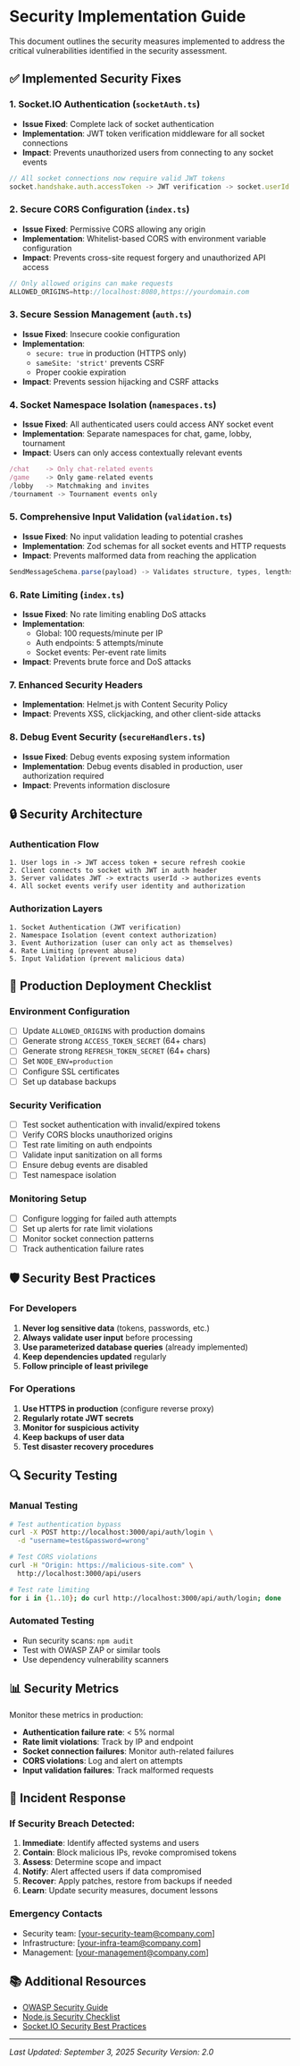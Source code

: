# Security Implementation Guide

This document outlines the security measures implemented to address the critical vulnerabilities identified in the security assessment.

## ✅ Implemented Security Fixes

### 1. Socket.IO Authentication (`socketAuth.ts`)
- **Issue Fixed**: Complete lack of socket authentication
- **Implementation**: JWT token verification middleware for all socket connections
- **Impact**: Prevents unauthorized users from connecting to any socket events

```typescript
// All socket connections now require valid JWT tokens
socket.handshake.auth.accessToken -> JWT verification -> socket.userId
```

### 2. Secure CORS Configuration (`index.ts`)
- **Issue Fixed**: Permissive CORS allowing any origin
- **Implementation**: Whitelist-based CORS with environment variable configuration  
- **Impact**: Prevents cross-site request forgery and unauthorized API access

```typescript
// Only allowed origins can make requests
ALLOWED_ORIGINS=http://localhost:8080,https://yourdomain.com
```

### 3. Secure Session Management (`auth.ts`)
- **Issue Fixed**: Insecure cookie configuration  
- **Implementation**: 
  - `secure: true` in production (HTTPS only)
  - `sameSite: 'strict'` prevents CSRF
  - Proper cookie expiration
- **Impact**: Prevents session hijacking and CSRF attacks

### 4. Socket Namespace Isolation (`namespaces.ts`)
- **Issue Fixed**: All authenticated users could access ANY socket event
- **Implementation**: Separate namespaces for chat, game, lobby, tournament
- **Impact**: Users can only access contextually relevant events

```typescript
/chat    -> Only chat-related events
/game    -> Only game-related events  
/lobby   -> Matchmaking and invites
/tournament -> Tournament events only
```

### 5. Comprehensive Input Validation (`validation.ts`)
- **Issue Fixed**: No input validation leading to potential crashes
- **Implementation**: Zod schemas for all socket events and HTTP requests
- **Impact**: Prevents malformed data from reaching the application

```typescript
SendMessageSchema.parse(payload) -> Validates structure, types, lengths
```

### 6. Rate Limiting (`index.ts`)
- **Issue Fixed**: No rate limiting enabling DoS attacks
- **Implementation**: 
  - Global: 100 requests/minute per IP
  - Auth endpoints: 5 attempts/minute  
  - Socket events: Per-event rate limits
- **Impact**: Prevents brute force and DoS attacks

### 7. Enhanced Security Headers
- **Implementation**: Helmet.js with Content Security Policy
- **Impact**: Prevents XSS, clickjacking, and other client-side attacks

### 8. Debug Event Security (`secureHandlers.ts`)
- **Issue Fixed**: Debug events exposing system information
- **Implementation**: Debug events disabled in production, user authorization required
- **Impact**: Prevents information disclosure

## 🔒 Security Architecture

### Authentication Flow
```
1. User logs in -> JWT access token + secure refresh cookie
2. Client connects to socket with JWT in auth header  
3. Server validates JWT -> extracts userId -> authorizes events
4. All socket events verify user identity and authorization
```

### Authorization Layers
```
1. Socket Authentication (JWT verification)
2. Namespace Isolation (event context authorization)  
3. Event Authorization (user can only act as themselves)
4. Rate Limiting (prevent abuse)
5. Input Validation (prevent malicious data)
```

## 🚀 Production Deployment Checklist

### Environment Configuration
- [ ] Update `ALLOWED_ORIGINS` with production domains
- [ ] Generate strong `ACCESS_TOKEN_SECRET` (64+ chars)
- [ ] Generate strong `REFRESH_TOKEN_SECRET` (64+ chars)
- [ ] Set `NODE_ENV=production`
- [ ] Configure SSL certificates
- [ ] Set up database backups

### Security Verification
- [ ] Test socket authentication with invalid/expired tokens
- [ ] Verify CORS blocks unauthorized origins
- [ ] Test rate limiting on auth endpoints
- [ ] Validate input sanitization on all forms
- [ ] Ensure debug events are disabled
- [ ] Test namespace isolation

### Monitoring Setup
- [ ] Configure logging for failed auth attempts
- [ ] Set up alerts for rate limit violations
- [ ] Monitor socket connection patterns
- [ ] Track authentication failure rates

## 🛡️ Security Best Practices

### For Developers
1. **Never log sensitive data** (tokens, passwords, etc.)
2. **Always validate user input** before processing
3. **Use parameterized database queries** (already implemented)
4. **Keep dependencies updated** regularly
5. **Follow principle of least privilege**

### For Operations
1. **Use HTTPS in production** (configure reverse proxy)
2. **Regularly rotate JWT secrets**
3. **Monitor for suspicious activity**
4. **Keep backups of user data**
5. **Test disaster recovery procedures**

## 🔍 Security Testing

### Manual Testing
```bash
# Test authentication bypass
curl -X POST http://localhost:3000/api/auth/login \
  -d "username=test&password=wrong"

# Test CORS violations  
curl -H "Origin: https://malicious-site.com" \
  http://localhost:3000/api/users

# Test rate limiting
for i in {1..10}; do curl http://localhost:3000/api/auth/login; done
```

### Automated Testing
- Run security scans: `npm audit`
- Test with OWASP ZAP or similar tools
- Use dependency vulnerability scanners

## 📊 Security Metrics

Monitor these metrics in production:

- **Authentication failure rate**: < 5% normal
- **Rate limit violations**: Track by IP and endpoint
- **Socket connection failures**: Monitor auth-related failures  
- **CORS violations**: Log and alert on attempts
- **Input validation failures**: Track malformed requests

## 🚨 Incident Response

### If Security Breach Detected:
1. **Immediate**: Identify affected systems and users
2. **Contain**: Block malicious IPs, revoke compromised tokens
3. **Assess**: Determine scope and impact
4. **Notify**: Alert affected users if data compromised
5. **Recover**: Apply patches, restore from backups if needed
6. **Learn**: Update security measures, document lessons

### Emergency Contacts
- Security team: [your-security-team@company.com]
- Infrastructure: [your-infra-team@company.com]
- Management: [your-management@company.com]

## 📚 Additional Resources

- [OWASP Security Guide](https://owasp.org/www-project-web-security-testing-guide/)
- [Node.js Security Checklist](https://blog.risingstack.com/node-js-security-checklist/)
- [Socket.IO Security Best Practices](https://socket.io/docs/v4/security/)

---

*Last Updated: September 3, 2025*
*Security Version: 2.0*
